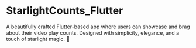 # StarlightCounts_Flutter
 A beautifully crafted Flutter-based app where users can showcase and brag about their video play counts. Designed with simplicity, elegance, and a touch of starlight magic. 🌟
